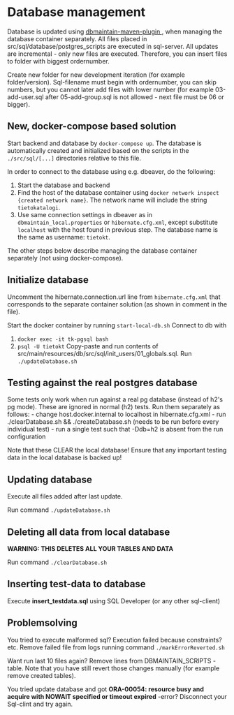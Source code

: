 # Database management

Database is updated using [dbmaintain-maven-plugin ](http://www.dbmaintain.org/maven-goals.html), when managing the database container separately.
All files placed in src/sql/database/postgres_scripts are executed in sql-server.
All updates are incremental - only new files are executed. Therefore, you can insert files to folder with biggest ordernumber.

Create new folder for new development iteration (for example folder/version).  Sql-filename must begin with ordernumber, you can skip numbers, but you cannot later add files with lower number (for example 03-add-user.sql after 05-add-group.sql is not allowed - next file must be 06 or bigger).

## New, docker-compose based solution
Start backend and database by `docker-compose up`.
The database is automatically created and initialized based on the scripts in the `./src/sql/[...]` directories relative to this file.

In order to connect to the database using e.g. dbeaver, do the following:
  1. Start the database and backend
  2. Find the host of the database container using `docker network inspect {created network name}`. The network name will include the string `tietokatalogi`.
  3. Use same connection settings in dbeaver as in `dbmaintain_local.properties` or `hibernate.cfg.xml`, except substitute `localhost` with the host found in previous step. The database name is the same as username: `tietokt`.

The other steps below describe managing the database container separately (not using docker-compose).

## Initialize database
Uncomment the hibernate.connection.url line from `hibernate.cfg.xml` that corresponds to the separate container solution (as shown in comment in the file).

Start the docker container by running `start-local-db.sh`
Connect to db with
  1. `docker exec -it tk-pgsql bash`
  2. `psql -U tietokt`
Copy-paste and run contents of src/main/resources/db/src/sql/init_users/01_globals.sql.
Run `./updateDatabase.sh`

## Testing against the real postgres database
Some tests only work when run against a real pg database (instead of h2's pg mode). These are ignored in normal (h2) tests.
Run them separately as follows:
    - change host.docker.internal to localhost in hibernate.cfg.xml
    - run ./clearDatabase.sh && ./createDatabase.sh (needs to be run before every individual test)
    - run a single test such that -Ddb=h2 is absent from the run configuration

Note that these CLEAR the local database! Ensure that any important testing data in the local database is backed up!

## Updating database
Execute all files added after last update.

Run command `./updateDatabase.sh`

## Deleting all data from local database
**WARNING: THIS DELETES ALL YOUR TABLES AND DATA**

Run command `./clearDatabase.sh`

## Inserting test-data to database
Execute **insert_testdata.sql** using SQL Developer (or any other sql-client)


## Problemsolving
You tried to execute malformed sql? Execution failed because constraints? etc. Remove failed file from logs running command `./markErrorReverted.sh`

Want run last 10 files again?
Remove lines from DBMAINTAIN_SCRIPTS -table.
Note that you have still revert those changes manually (for example remove created tables).

You tried update database and got **ORA-00054: resource busy and acquire with NOWAIT specified or timeout expired** -error?
Disconnect your Sql-clint and try again.
